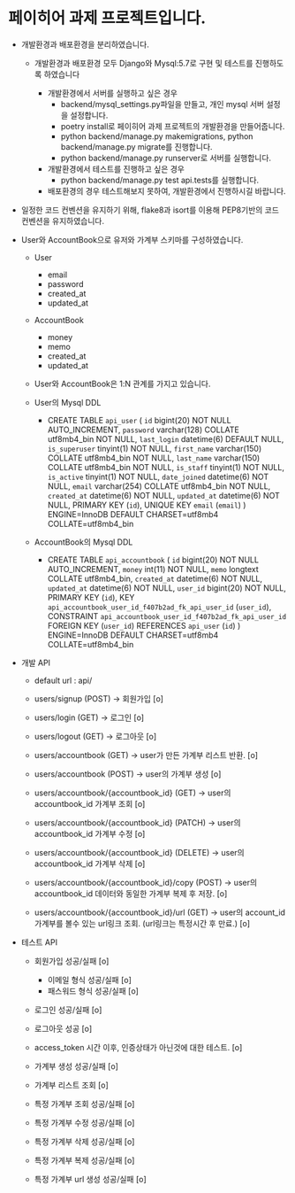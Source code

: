 # 페이히어 과제 프로젝트입니다.

- 개발환경과 배포환경을 분리하였습니다.
    - 개발환경과 배포환경 모두 Django와 Mysql:5.7로 구현 및 테스트를 진행하도록 하였습니다
        - 개발환경에서 서버를 실행하고 싶은 경우
            - backend/mysql_settings.py파일을 만들고, 개인 mysql 서버 설정을 설정합니다.
            - poetry install로 페이히어 과제 프로젝트의 개발환경을 만들어줍니다.
            - python backend/manage.py makemigrations, python backend/manage.py migrate를 진행합니다.
            - python backend/manage.py runserver로 서버를 실행합니다.
        - 개발환경에서 테스트를 진행하고 싶은 경우
            - python backend/manage.py test api.tests를 실행합니다.

        <!-- - 배포환경에서 서버를 실행하고 싶은 경우, docker-compose up --build를 실행합니다.
        - 배포환경에서 테스트를 진행하고 싶은 경우, --> 
        - 배포환경의 경우 테스트해보지 못하여, 개발환경에서 진행하시길 바랍니다.


- 일정한 코드 컨벤션을 유지하기 위해, flake8과 isort를 이용해 PEP8기반의 코드 컨벤션을 유지하였습니다.



- User와 AccountBook으로 유저와 가계부 스키마를 구성하였습니다.
    - User
        - email
        - password
        - created_at
        - updated_at
    - AccountBook
        - money
        - memo
        - created_at
        - updated_at
    - User와 AccountBook은 1:N 관계를 가지고 있습니다.

    - User의 Mysql DDL
        - CREATE TABLE `api_user` (
        `id` bigint(20) NOT NULL AUTO_INCREMENT,
        `password` varchar(128) COLLATE utf8mb4_bin NOT NULL,
        `last_login` datetime(6) DEFAULT NULL,
        `is_superuser` tinyint(1) NOT NULL,
        `first_name` varchar(150) COLLATE utf8mb4_bin NOT NULL,
        `last_name` varchar(150) COLLATE utf8mb4_bin NOT NULL,
        `is_staff` tinyint(1) NOT NULL,
        `is_active` tinyint(1) NOT NULL,
        `date_joined` datetime(6) NOT NULL,
        `email` varchar(254) COLLATE utf8mb4_bin NOT NULL,
        `created_at` datetime(6) NOT NULL,
        `updated_at` datetime(6) NOT NULL,
        PRIMARY KEY (`id`),
        UNIQUE KEY `email` (`email`)
        ) ENGINE=InnoDB DEFAULT CHARSET=utf8mb4 COLLATE=utf8mb4_bin
    - AccountBook의 Mysql DDL
        - CREATE TABLE `api_accountbook` (
        `id` bigint(20) NOT NULL AUTO_INCREMENT,
        `money` int(11) NOT NULL,
        `memo` longtext COLLATE utf8mb4_bin,
        `created_at` datetime(6) NOT NULL,
        `updated_at` datetime(6) NOT NULL,
        `user_id` bigint(20) NOT NULL,
        PRIMARY KEY (`id`),
        KEY `api_accountbook_user_id_f407b2ad_fk_api_user_id` (`user_id`),
        CONSTRAINT `api_accountbook_user_id_f407b2ad_fk_api_user_id` FOREIGN KEY (`user_id`) REFERENCES `api_user` (`id`)
        ) ENGINE=InnoDB DEFAULT CHARSET=utf8mb4 COLLATE=utf8mb4_bin

- 개발 API
    - default url : api/

    - users/signup (POST) -> 회원가입 [o]
    - users/login (GET) -> 로그인 [o]
    - users/logout (GET) -> 로그아웃 [o]

    - users/accountbook (GET) -> user가 만든 가계부 리스트 반환. [o]
    - users/accountbook (POST) -> user의 가계부 생성 [o]
    - users/accountbook/{accountbook_id} (GET) -> user의 accountbook_id 가계부 조회 [o]
    - users/accountbook/{accountbook_id} (PATCH) -> user의 accountbook_id 가계부 수정 [o]
    - users/accountbook/{accountbook_id} (DELETE) -> user의 accountbook_id 가계부 삭제 [o]
    - users/accountbook/{accountbook_id}/copy (POST) -> user의 accountbook_id 데이터와 동일한 가계부 복제 후 저장. [o]
    - users/accountbook/{accountbook_id}/url (GET) -> user의 account_id 가계부를 볼수 있는 url링크 조회. (url링크는 특정시간 후 만료.) [o]

- 테스트 API
    - 회원가입 성공/실패 [o]
        - 이메일 형식 성공/실패 [o]
        - 패스워드 형식 성공/실패 [o]
    - 로그인 성공/실패 [o]
    - 로그아웃 성공 [o]
    - access_token 시간 이후, 인증상태가 아닌것에 대한 테스트. [o]

    - 가계부 생성 성공/실패 [o]
    - 가계부 리스트 조회 [o]
    - 특정 가계부 조회 성공/실패 [o]
    - 특정 가계부 수정 성공/실패 [o]
    - 특정 가계부 삭제 성공/실패 [o]
    - 특정 가계부 복제 성공/실패 [o]
    - 특정 가계부 url 생성 성공/실패 [o]
